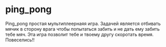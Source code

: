 # ping_pong
Ping_pong простая мультиплеернаяя игра. 
Задачей является отбивать мячик в сторону врага чтобы попытаться забить  и не дать ему забить тебе мяч.
Эта игра позволит тебе и твоему другу скоротать время.
Повеселись!!
